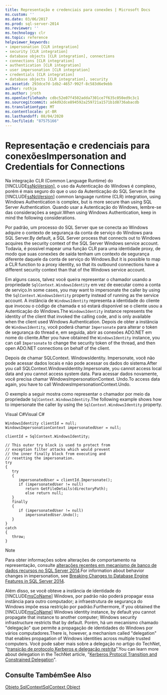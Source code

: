```yaml
---
title: Representação e credenciais para conexões | Microsoft Docs
ms.custom: ''
ms.date: 03/06/2017
ms.prod: sql-server-2014
ms.reviewer: ''
ms.technology: clr
ms.topic: reference
helpviewer_keywords:
- impersonation [CLR integration]
- security [CLR integration]
- database objects [CLR integration], connections
- connections [CLR integration]
- authentication [CLR integration]
- user impersonation [CLR integration]
- credentials [CLR integration]
- database objects [CLR integration], security
ms.assetid: 293dce7d-1db2-4657-992f-8c583d6e9ebb
author: rothja
ms.author: jroth
ms.openlocfilehash: cdbc52e07f4502adda7301ce7f635c050ed9c3c1
ms.sourcegitcommit: ad4d92dce894592a259721a1571b1d8736abacdb
ms.translationtype: MT
ms.contentlocale: pt-BR
ms.lasthandoff: 08/04/2020
ms.locfileid: "87575166"
---
```

# <a name="impersonation-and-credentials-for-connections"></a><span data-ttu-id="32864-102">Representação e credenciais para conexões</span><span class="sxs-lookup"><span data-stu-id="32864-102">Impersonation and Credentials for Connections</span></span>
  <span data-ttu-id="32864-103">Na integração CLR (Common Language Runtime) do [!INCLUDE[ssNoVersion](../../../includes/ssnoversion-md.md)], o uso da Autenticação do Windows é complexo, porém é mais seguro do que o uso da Autenticação do SQL Server.</span><span class="sxs-lookup"><span data-stu-id="32864-103">In the [!INCLUDE[ssNoVersion](../../../includes/ssnoversion-md.md)] common language runtime (CLR) integration, using Windows Authentication is complex, but is more secure than using SQL Server Authentication.</span></span> <span data-ttu-id="32864-104">Quando usar a Autenticação do Windows, lembre-se das considerações a seguir.</span><span class="sxs-lookup"><span data-stu-id="32864-104">When using Windows Authentication, keep in mind the following considerations.</span></span>  
  
 <span data-ttu-id="32864-105">Por padrão, um processo do SQL Server que se conecta ao Windows adquire o contexto de segurança da conta de serviço do Windows para SQL Server.</span><span class="sxs-lookup"><span data-stu-id="32864-105">By default, a SQL Server process that connects out to Windows acquires the security context of the SQL Server Windows service account.</span></span> <span data-ttu-id="32864-106">Todavia, é possível mapear uma função CLR para uma identidade proxy, de modo que suas conexões de saída tenham um contexto de segurança diferente daquele da conta de serviço do Windows.</span><span class="sxs-lookup"><span data-stu-id="32864-106">But it is possible to map a CLR function to a proxy identity, so that its outbound connections have a different security context than that of the Windows service account.</span></span>  
  
 <span data-ttu-id="32864-107">Em alguns casos, talvez você queira representar o chamador usando a propriedade `SqlContext.WindowsIdentity` em vez de executar como a conta de serviço.</span><span class="sxs-lookup"><span data-stu-id="32864-107">In some cases, you may want to impersonate the caller by using the `SqlContext.WindowsIdentity` property instead of running as the service account.</span></span> <span data-ttu-id="32864-108">A instância de `WindowsIdentity` representa a identidade do cliente que invocou o código de chamada e só estará disponível se o cliente usou a Autenticação do Windows.</span><span class="sxs-lookup"><span data-stu-id="32864-108">The `WindowsIdentity` instance represents the identity of the client that invoked the calling code, and is only available when the client used Windows Authentication.</span></span> <span data-ttu-id="32864-109">Depois de obter a instância de `WindowsIdentity`, você poderá chamar `Impersonate` para alterar o token de segurança do thread e, em seguida, abrir as conexões ADO.NET em nome do cliente.</span><span class="sxs-lookup"><span data-stu-id="32864-109">After you have obtained the `WindowsIdentity` instance, you can call `Impersonate` to change the security token of the thread, and then open ADO.NET connections on behalf of the client.</span></span>  
  
 <span data-ttu-id="32864-110">Depois de chamar SQLContext. WindowsIdentity. Impersonate, você não pode acessar dados locais e não pode acessar os dados do sistema.</span><span class="sxs-lookup"><span data-stu-id="32864-110">After you call SQLContext.WindowsIdentity.Impersonate, you cannot access local data and you cannot access system data.</span></span> <span data-ttu-id="32864-111">Para acessar dados novamente, você precisa chamar WindowsImpersonationContext. Undo.</span><span class="sxs-lookup"><span data-stu-id="32864-111">To access data again, you have to call WindowsImpersonationContext.Undo.</span></span>  
  
 <span data-ttu-id="32864-112">O exemplo a seguir mostra como representar o chamador por meio da propriedade `SqlContext.WindowsIdentity`.</span><span class="sxs-lookup"><span data-stu-id="32864-112">The following example shows how to impersonate the caller by using the `SqlContext.WindowsIdentity` property.</span></span>  
  
 <span data-ttu-id="32864-113">Visual C#</span><span class="sxs-lookup"><span data-stu-id="32864-113">Visual C#</span></span>  
  
```  
WindowsIdentity clientId = null;  
WindowsImpersonationContext impersonatedUser = null;  
  
clientId = SqlContext.WindowsIdentity;  
  
// This outer try block is used to protect from   
// exception filter attacks which would prevent  
// the inner finally block from executing and   
// resetting the impersonation.  
try  
{  
   try  
   {  
      impersonatedUser = clientId.Impersonate();  
      if (impersonatedUser != null)  
         return GetFileDetails(directoryPath);  
         else return null;  
   }  
   finally  
   {  
      if (impersonatedUser != null)  
         impersonatedUser.Undo();  
   }  
}  
catch  
{  
   throw;  
}  
```  
  
> [!NOTE]  
>  <span data-ttu-id="32864-114">Para obter informações sobre alterações de comportamento na representação, consulte [alterações recentes em mecanismo de banco de dados recursos no SQL Server 2014](../../../database-engine/breaking-changes-to-database-engine-features-in-sql-server-2016.md).</span><span class="sxs-lookup"><span data-stu-id="32864-114">For information about behavior changes in impersonation, see [Breaking Changes to Database Engine Features in SQL Server 2014](../../../database-engine/breaking-changes-to-database-engine-features-in-sql-server-2016.md).</span></span>  
  
 <span data-ttu-id="32864-115">Além disso, se você obteve a instância de identidade do [!INCLUDE[msCoName](../../../includes/msconame-md.md)] Windows, por padrão não poderá propagar essa instância para outro computador; a infraestrutura de segurança do Windows impõe essa restrição por padrão.</span><span class="sxs-lookup"><span data-stu-id="32864-115">Furthermore, if you obtained the [!INCLUDE[msCoName](../../../includes/msconame-md.md)] Windows identity instance, by default you cannot propagate that instance to another computer; Windows security infrastructure restricts that by default.</span></span> <span data-ttu-id="32864-116">Porém, há um mecanismo chamado "delegação" que permite a propagação de identidades do Windows por vários computadores.</span><span class="sxs-lookup"><span data-stu-id="32864-116">There is, however, a mechanism called "delegation" that enables propagation of Windows identities across multiple trusted computers.</span></span> <span data-ttu-id="32864-117">Você pode saber mais sobre a delegação no artigo do TechNet, "[transição de protocolo Kerberos e delegação restrita](https://go.microsoft.com/fwlink/?LinkId=50419)".</span><span class="sxs-lookup"><span data-stu-id="32864-117">You can learn more about delegation in the TechNet article, "[Kerberos Protocol Transition and Constrained Delegation](https://go.microsoft.com/fwlink/?LinkId=50419)".</span></span>  
  
## <a name="see-also"></a><span data-ttu-id="32864-118">Consulte Também</span><span class="sxs-lookup"><span data-stu-id="32864-118">See Also</span></span>  
 [<span data-ttu-id="32864-119">Objeto SqlContext</span><span class="sxs-lookup"><span data-stu-id="32864-119">SqlContext Object</span></span>](../../clr-integration-data-access-in-process-ado-net/sqlcontext-object.md)  
  
  
